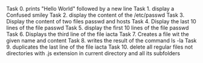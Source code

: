 Task 0. prints "Hello World" followed by a new line 
Task 1. display a Confused smiley
Task 2. display the content of the /etc/passwd
Task 3. Display the content of two files passwd and hosts
Task 4. Display the last 10 lines of the file passwd
Task 5. display the first 10 lines of the file passwd
Task 6. Displays the third line of the file iacta
Task 7. Creates a file wit the given name and content
Task 8. writes the result of the command ls -la
Task 9. duplicates the last line of the file iacta
Task 10. delete all regular files not directories with .js extension in current directory and all its subfolders
